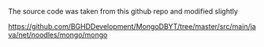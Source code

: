 The source code was taken from this github repo and modified slightly

https://github.com/BGHDDevelopment/MongoDBYT/tree/master/src/main/java/net/noodles/mongo/mongo